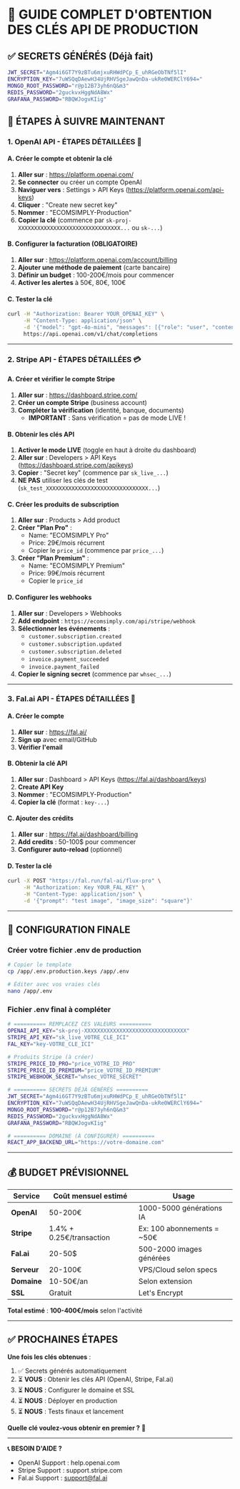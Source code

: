 # 🔑 GUIDE COMPLET D'OBTENTION DES CLÉS API DE PRODUCTION

## ✅ SECRETS GÉNÉRÉS (Déjà fait)
```bash
JWT_SECRET="Agm4i6GT7Y9zBTu6mjxuRHWdPCp_E_uhRGeObTNf5lI"
ENCRYPTION_KEY="7uWSQqDAewH34UjRHVSgeJawQnDa-ukRe0WERClY694="
MONGO_ROOT_PASSWORD="r@p12B73yh6nQ&m3"
REDIS_PASSWORD="2guckvxHggNdA8Wx"
GRAFANA_PASSWORD="RBQWJogvKIig"
```

## 🚀 ÉTAPES À SUIVRE MAINTENANT

### **1. OpenAI API - ÉTAPES DÉTAILLÉES** 🤖

#### **A. Créer le compte et obtenir la clé**
1. **Aller sur** : https://platform.openai.com/
2. **Se connecter** ou créer un compte OpenAI
3. **Naviguer vers** : Settings > API Keys (https://platform.openai.com/api-keys)
4. **Cliquer** : "Create new secret key"
5. **Nommer** : "ECOMSIMPLY-Production"
6. **Copier la clé** (commence par `sk-proj-XXXXXXXXXXXXXXXXXXXXXXXXXXXXXXXX...` ou `sk-...`)

#### **B. Configurer la facturation (OBLIGATOIRE)**
1. **Aller sur** : https://platform.openai.com/account/billing
2. **Ajouter une méthode de paiement** (carte bancaire)
3. **Définir un budget** : 100-200€/mois pour commencer
4. **Activer les alertes** à 50€, 80€, 100€

#### **C. Tester la clé**
```bash
curl -H "Authorization: Bearer YOUR_OPENAI_KEY" \
     -H "Content-Type: application/json" \
     -d '{"model": "gpt-4o-mini", "messages": [{"role": "user", "content": "Hello"}], "max_tokens": 5}' \
     https://api.openai.com/v1/chat/completions
```

---

### **2. Stripe API - ÉTAPES DÉTAILLÉES** 💳

#### **A. Créer et vérifier le compte Stripe**
1. **Aller sur** : https://dashboard.stripe.com/
2. **Créer un compte Stripe** (business account)
3. **Compléter la vérification** (identité, banque, documents)
   - **IMPORTANT** : Sans vérification = pas de mode LIVE !

#### **B. Obtenir les clés API**
1. **Activer le mode LIVE** (toggle en haut à droite du dashboard)
2. **Aller sur** : Developers > API Keys (https://dashboard.stripe.com/apikeys)
3. **Copier** : "Secret key" (commence par `sk_live_...`)
4. **NE PAS** utiliser les clés de test (`sk_test_XXXXXXXXXXXXXXXXXXXXXXXXXXXXXXXX...`)

#### **C. Créer les produits de subscription**
1. **Aller sur** : Products > Add product
2. **Créer "Plan Pro"** :
   - Name: "ECOMSIMPLY Pro"
   - Price: 29€/mois récurrent
   - Copier le `price_id` (commence par `price_...`)
3. **Créer "Plan Premium"** :
   - Name: "ECOMSIMPLY Premium"  
   - Price: 99€/mois récurrent
   - Copier le `price_id`

#### **D. Configurer les webhooks**
1. **Aller sur** : Developers > Webhooks
2. **Add endpoint** : `https://ecomsimply.com/api/stripe/webhook`
3. **Sélectionner les événements** :
   - `customer.subscription.created`
   - `customer.subscription.updated`
   - `customer.subscription.deleted`
   - `invoice.payment_succeeded`
   - `invoice.payment_failed`
4. **Copier le signing secret** (commence par `whsec_...`)

---

### **3. Fal.ai API - ÉTAPES DÉTAILLÉES** 🎨

#### **A. Créer le compte**
1. **Aller sur** : https://fal.ai/
2. **Sign up** avec email/GitHub
3. **Vérifier l'email**

#### **B. Obtenir la clé API**
1. **Aller sur** : Dashboard > API Keys (https://fal.ai/dashboard/keys)
2. **Create API Key**
3. **Nommer** : "ECOMSIMPLY-Production"
4. **Copier la clé** (format : `key-...`)

#### **C. Ajouter des crédits**
1. **Aller sur** : https://fal.ai/dashboard/billing
2. **Add credits** : 50-100$ pour commencer
3. **Configurer auto-reload** (optionnel)

#### **D. Tester la clé**
```bash
curl -X POST "https://fal.run/fal-ai/flux-pro" \
     -H "Authorization: Key YOUR_FAL_KEY" \
     -H "Content-Type: application/json" \
     -d '{"prompt": "test image", "image_size": "square"}'
```

---

## 📝 CONFIGURATION FINALE

### **Créer votre fichier .env de production**
```bash
# Copier le template
cp /app/.env.production.keys /app/.env

# Éditer avec vos vraies clés
nano /app/.env
```

### **Fichier .env final à compléter**
```bash
# ========== REMPLACEZ CES VALEURS ==========
OPENAI_API_KEY="sk-proj-XXXXXXXXXXXXXXXXXXXXXXXXXXXXXXXX"
STRIPE_API_KEY="sk_live_VOTRE_CLE_ICI"  
FAL_KEY="key-VOTRE_CLE_ICI"

# Produits Stripe (à créer)
STRIPE_PRICE_ID_PRO="price_VOTRE_ID_PRO"
STRIPE_PRICE_ID_PREMIUM="price_VOTRE_ID_PREMIUM"
STRIPE_WEBHOOK_SECRET="whsec_VOTRE_SECRET"

# ========== SECRETS DÉJÀ GÉNÉRÉS ==========
JWT_SECRET="Agm4i6GT7Y9zBTu6mjxuRHWdPCp_E_uhRGeObTNf5lI"
ENCRYPTION_KEY="7uWSQqDAewH34UjRHVSgeJawQnDa-ukRe0WERClY694="
MONGO_ROOT_PASSWORD="r@p12B73yh6nQ&m3"
REDIS_PASSWORD="2guckvxHggNdA8Wx"
GRAFANA_PASSWORD="RBQWJogvKIig"

# ========== DOMAINE (À CONFIGURER) ==========
REACT_APP_BACKEND_URL="https://votre-domaine.com"
```

---

## 💰 BUDGET PRÉVISIONNEL

| Service | Coût mensuel estimé | Usage |
|---------|-------------------|-------|
| **OpenAI** | 50-200€ | 1000-5000 générations IA |
| **Stripe** | 1.4% + 0.25€/transaction | Ex: 100 abonnements = ~50€ |
| **Fal.ai** | 20-50$ | 500-2000 images générées |
| **Serveur** | 20-100€ | VPS/Cloud selon specs |
| **Domaine** | 10-50€/an | Selon extension |
| **SSL** | Gratuit | Let's Encrypt |

**Total estimé** : **100-400€/mois** selon l'activité

---

## ✅ PROCHAINES ÉTAPES

**Une fois les clés obtenues** :
1. ✅ Secrets générés automatiquement 
2. ⏳ **VOUS** : Obtenir les clés API (OpenAI, Stripe, Fal.ai)
3. ⏳ **NOUS** : Configurer le domaine et SSL
4. ⏳ **NOUS** : Déployer en production
5. ⏳ **NOUS** : Tests finaux et lancement

**Quelle clé voulez-vous obtenir en premier ?** 🚀

---

**📞 BESOIN D'AIDE ?**
- OpenAI Support : help.openai.com
- Stripe Support : support.stripe.com  
- Fal.ai Support : support@fal.ai